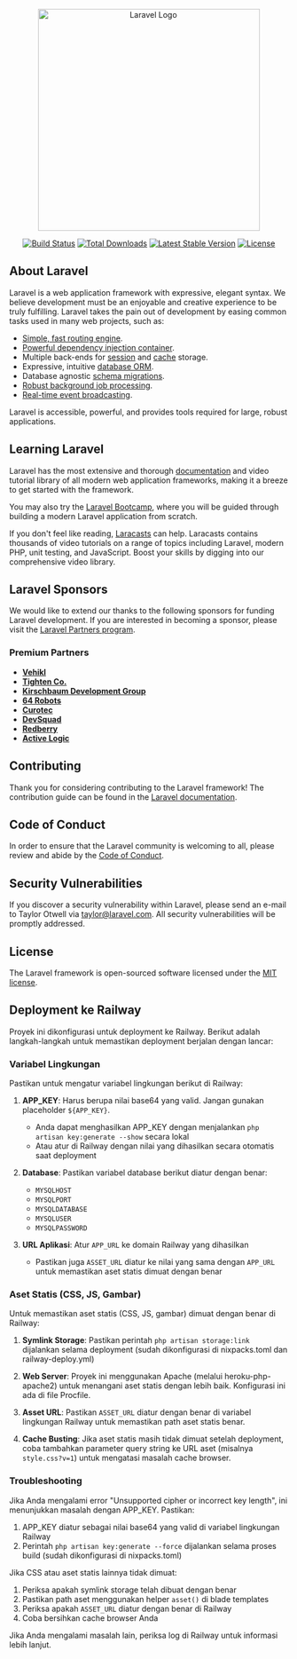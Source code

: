 <p align="center"><a href="https://laravel.com" target="_blank"><img src="https://raw.githubusercontent.com/laravel/art/master/logo-lockup/5%20SVG/2%20CMYK/1%20Full%20Color/laravel-logolockup-cmyk-red.svg" width="400" alt="Laravel Logo"></a></p>

<p align="center">
<a href="https://github.com/laravel/framework/actions"><img src="https://github.com/laravel/framework/workflows/tests/badge.svg" alt="Build Status"></a>
<a href="https://packagist.org/packages/laravel/framework"><img src="https://img.shields.io/packagist/dt/laravel/framework" alt="Total Downloads"></a>
<a href="https://packagist.org/packages/laravel/framework"><img src="https://img.shields.io/packagist/v/laravel/framework" alt="Latest Stable Version"></a>
<a href="https://packagist.org/packages/laravel/framework"><img src="https://img.shields.io/packagist/l/laravel/framework" alt="License"></a>
</p>

## About Laravel

Laravel is a web application framework with expressive, elegant syntax. We believe development must be an enjoyable and creative experience to be truly fulfilling. Laravel takes the pain out of development by easing common tasks used in many web projects, such as:

- [Simple, fast routing engine](https://laravel.com/docs/routing).
- [Powerful dependency injection container](https://laravel.com/docs/container).
- Multiple back-ends for [session](https://laravel.com/docs/session) and [cache](https://laravel.com/docs/cache) storage.
- Expressive, intuitive [database ORM](https://laravel.com/docs/eloquent).
- Database agnostic [schema migrations](https://laravel.com/docs/migrations).
- [Robust background job processing](https://laravel.com/docs/queues).
- [Real-time event broadcasting](https://laravel.com/docs/broadcasting).

Laravel is accessible, powerful, and provides tools required for large, robust applications.

## Learning Laravel

Laravel has the most extensive and thorough [documentation](https://laravel.com/docs) and video tutorial library of all modern web application frameworks, making it a breeze to get started with the framework.

You may also try the [Laravel Bootcamp](https://bootcamp.laravel.com), where you will be guided through building a modern Laravel application from scratch.

If you don't feel like reading, [Laracasts](https://laracasts.com) can help. Laracasts contains thousands of video tutorials on a range of topics including Laravel, modern PHP, unit testing, and JavaScript. Boost your skills by digging into our comprehensive video library.

## Laravel Sponsors

We would like to extend our thanks to the following sponsors for funding Laravel development. If you are interested in becoming a sponsor, please visit the [Laravel Partners program](https://partners.laravel.com).

### Premium Partners

- **[Vehikl](https://vehikl.com/)**
- **[Tighten Co.](https://tighten.co)**
- **[Kirschbaum Development Group](https://kirschbaumdevelopment.com)**
- **[64 Robots](https://64robots.com)**
- **[Curotec](https://www.curotec.com/services/technologies/laravel/)**
- **[DevSquad](https://devsquad.com/hire-laravel-developers)**
- **[Redberry](https://redberry.international/laravel-development/)**
- **[Active Logic](https://activelogic.com)**

## Contributing

Thank you for considering contributing to the Laravel framework! The contribution guide can be found in the [Laravel documentation](https://laravel.com/docs/contributions).

## Code of Conduct

In order to ensure that the Laravel community is welcoming to all, please review and abide by the [Code of Conduct](https://laravel.com/docs/contributions#code-of-conduct).

## Security Vulnerabilities

If you discover a security vulnerability within Laravel, please send an e-mail to Taylor Otwell via [taylor@laravel.com](mailto:taylor@laravel.com). All security vulnerabilities will be promptly addressed.

## License

The Laravel framework is open-sourced software licensed under the [MIT license](https://opensource.org/licenses/MIT).

## Deployment ke Railway

Proyek ini dikonfigurasi untuk deployment ke Railway. Berikut adalah langkah-langkah untuk memastikan deployment berjalan dengan lancar:

### Variabel Lingkungan

Pastikan untuk mengatur variabel lingkungan berikut di Railway:

1. **APP_KEY**: Harus berupa nilai base64 yang valid. Jangan gunakan placeholder `${APP_KEY}`. 
   - Anda dapat menghasilkan APP_KEY dengan menjalankan `php artisan key:generate --show` secara lokal
   - Atau atur di Railway dengan nilai yang dihasilkan secara otomatis saat deployment

2. **Database**: Pastikan variabel database berikut diatur dengan benar:
   - `MYSQLHOST`
   - `MYSQLPORT`
   - `MYSQLDATABASE`
   - `MYSQLUSER`
   - `MYSQLPASSWORD`

3. **URL Aplikasi**: Atur `APP_URL` ke domain Railway yang dihasilkan
   - Pastikan juga `ASSET_URL` diatur ke nilai yang sama dengan `APP_URL` untuk memastikan aset statis dimuat dengan benar

### Aset Statis (CSS, JS, Gambar)

Untuk memastikan aset statis (CSS, JS, gambar) dimuat dengan benar di Railway:

1. **Symlink Storage**: Pastikan perintah `php artisan storage:link` dijalankan selama deployment (sudah dikonfigurasi di nixpacks.toml dan railway-deploy.yml)

2. **Web Server**: Proyek ini menggunakan Apache (melalui heroku-php-apache2) untuk menangani aset statis dengan lebih baik. Konfigurasi ini ada di file Procfile.

3. **Asset URL**: Pastikan `ASSET_URL` diatur dengan benar di variabel lingkungan Railway untuk memastikan path aset statis benar.

4. **Cache Busting**: Jika aset statis masih tidak dimuat setelah deployment, coba tambahkan parameter query string ke URL aset (misalnya `style.css?v=1`) untuk mengatasi masalah cache browser.

### Troubleshooting

Jika Anda mengalami error "Unsupported cipher or incorrect key length", ini menunjukkan masalah dengan APP_KEY. Pastikan:

1. APP_KEY diatur sebagai nilai base64 yang valid di variabel lingkungan Railway
2. Perintah `php artisan key:generate --force` dijalankan selama proses build (sudah dikonfigurasi di nixpacks.toml)

Jika CSS atau aset statis lainnya tidak dimuat:

1. Periksa apakah symlink storage telah dibuat dengan benar
2. Pastikan path aset menggunakan helper `asset()` di blade templates
3. Periksa apakah `ASSET_URL` diatur dengan benar di Railway
4. Coba bersihkan cache browser Anda

Jika Anda mengalami masalah lain, periksa log di Railway untuk informasi lebih lanjut.
